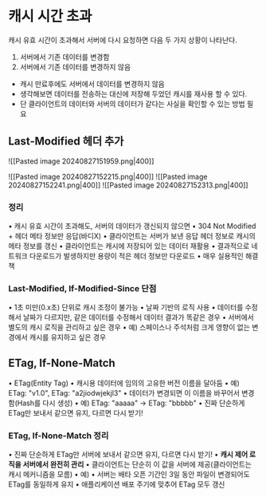 # 캐시 시간 초과
캐시 유효 시간이 초과해서 서버에 다시 요청하면 다음 두 가지 상황이 나타난다.
1. 서버에서 기존 데이터를 변경함
2. 서버에서 기존 데이터를 변경하지 않음

- 캐시 만료후에도 서버에서 데이터를 변경하지 않음
- 생각해보면 데이터를 전송하는 대신에 저장해 두었던 캐시를 재사용 할 수 있다.
- 단 클라이언트의 데이터와 서버의 데이터가 같다는 사실을 확인할 수 있는 방법 필요

## Last-Modified 헤더 추가
![[Pasted image 20240827151959.png|400]]

![[Pasted image 20240827152215.png|400]]
![[Pasted image 20240827152241.png|400]]
![[Pasted image 20240827152313.png|400]]
### 정리
• 캐시 유효 시간이 초과해도, 서버의 데이터가 갱신되지 않으면
• 304 Not Modified + 헤더 메타 정보만 응답(바디X)
• 클라이언트는 서버가 보낸 응답 헤더 정보로 캐시의 메타 정보를 갱신
• 클라이언트는 캐시에 저장되어 있는 데이터 재활용
• 결과적으로 네트워크 다운로드가 발생하지만 용량이 적은 헤더 정보만 다운로드
• 매우 실용적인 해결책

### Last-Modified, If-Modified-Since 단점
• 1초 미만(0.x초) 단위로 캐시 조정이 불가능
• 날짜 기반의 로직 사용
• 데이터를 수정해서 날짜가 다르지만, 같은 데이터를 수정해서 데이터 결과가 똑같은 경우
• 서버에서 별도의 캐시 로직을 관리하고 싶은 경우
• 예) 스페이스나 주석처럼 크게 영향이 없는 변경에서 캐시를 유지하고 싶은 경우

## ETag, If-None-Match
• ETag(Entity Tag)
• 캐시용 데이터에 임의의 고유한 버전 이름을 달아둠
• 예) ETag: "v1.0", ETag: "a2jiodwjekjl3"
• 데이터가 변경되면 이 이름을 바꾸어서 변경함(Hash를 다시 생성)
• 예) ETag: "aaaaa" -> ETag: "bbbbb"
• 진짜 단순하게 ETag만 보내서 같으면 유지, 다르면 다시 받기!

###  ETag, If-None-Match 정리
• 진짜 단순하게 ETag만 서버에 보내서 같으면 유지, 다르면 다시 받기!
• **캐시 제어 로직을 서버에서 완전히 관리**
• 클라이언트는 단순히 이 값을 서버에 제공(클라이언트는 캐시 메커니즘을 모름)
• 예)
• 서버는 배타 오픈 기간인 3일 동안 파일이 변경되어도 ETag를 동일하게 유지
• 애플리케이션 배포 주기에 맞추어 ETag 모두 갱신